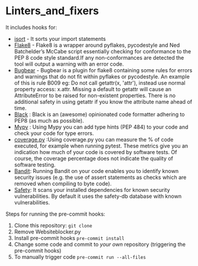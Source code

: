 # Linters_and_fixers

It includes hooks for:
* [isort](https://github.com/PyCQA/isort) - It sorts your import statements
* [Flake8](https://github.com/PyCQA/flake8) - Flake8 is a wrapper around pyflakes, pycodestyle and Ned Batchelder’s McCabe script essentially checking for conformance to the PEP 8 code style standard.If any non-conformances are detected the tool will output a warning with an error code.
* [Bugbear](https://github.com/PyCQA/flake8-bugbear) - Bugbear is a plugin for flake8 containing some rules for errors and warnings that do not fit within pyflakes or pycodestyle. An example of this is rule B009 eg: Do not call getattr(x, 'attr'), instead use normal property access: x.attr. Missing a default to getattr will cause an AttributeError to be raised for non-existent properties. There is no additional safety in using getattr if you know the attribute name ahead of time.
* [Black](https://github.com/psf/black) : Black is an (awesome) opinionated code formatter adhering to PEP8 (as much as possible).
* [Mypy](https://github.com/python/mypy) : Using Mypy you can add type hints (PEP 484) to your code and check your code for type errors.
* [coverage.py](https://github.com/nedbat/coveragepy/tree/coverage-5.3) :Using coverage.py you can measure the % of code executed, for example when running pytest. These metrics give you an indication how much of your code is covered by software tests. Of course, the coverage percentage does not indicate the quality of software testing.
* [Bandit](https://github.com/PyCQA/bandit): Running Bandit on your code enables you to identify known security issues (e.g. the use of assert statements as checks which are removed when compiling to byte code). 
* [Safety](https://github.com/pyupio/safety): It scans your installed dependencies for known security vulnerabilities. By default it uses the safety-db database with known vulnerabilities.


Steps for running the pre-commit hooks: 
1. Clone this repository: `git clone `
2. Remove Websiteblocker.py
3. Install pre-commit hooks `pre-commit install` 
4. Change some code and commit to *your own* repository (triggering the pre-commit hooks)
5. To manually trigger code `pre-commit run --all-files`
 

